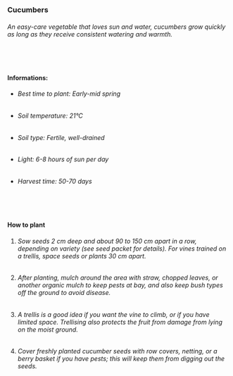 ### Cucumbers

###### An easy-care vegetable that loves sun and water, cucumbers grow quickly as long as they receive consistent watering and warmth.

###### ‎

#### Informations:

-   ###### Best time to plant: Early-mid spring
-   ###### Soil temperature: 21°C
-   ###### Soil type: Fertile, well-drained
-   ###### Light: 6-8 hours of sun per day
-   ###### Harvest time: 50-70 days

###### ‎

#### How to plant

1. ###### Sow seeds 2 cm deep and about 90 to 150 cm apart in a row, depending on variety (see seed packet for details). For vines trained on a trellis, space seeds or plants 30 cm apart.
2. ###### After planting, mulch around the area with straw, chopped leaves, or another organic mulch to keep pests at bay, and also keep bush types off the ground to avoid disease.
3. ###### A trellis is a good idea if you want the vine to climb, or if you have limited space. Trellising also protects the fruit from damage from lying on the moist ground.
4. ###### Cover freshly planted cucumber seeds with row covers, netting, or a berry basket if you have pests; this will keep them from digging out the seeds.
